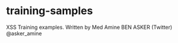 training-samples
================
XSS Training examples.
Written by Med Amine BEN ASKER (Twitter) @asker_amine

